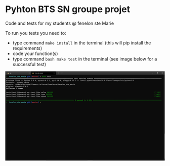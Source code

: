 # Pyhton BTS SN groupe projet

Code and tests for my students @ fenelon ste Marie

To run you tests you need to:

- type command ```make install``` in the terminal (this will pip install the requirements)
- code your function(s)
- type command ```bash make test``` in the terminal (see image below for a successful test)

![](https://github.com/Clement-Lelievre/fenelon_testfunc/blob/master/readme_tests.png)
